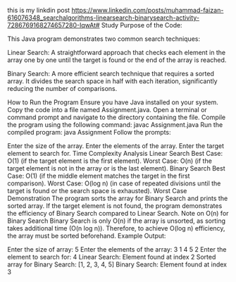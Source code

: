 this is my linkdin post
https://www.linkedin.com/posts/muhammad-faizan-616076348_searchalgorithms-linearsearch-binarysearch-activity-7286769168274657280-IqwAt# Study
Purpose of the Code:

This Java program demonstrates two common search techniques:

Linear Search: A straightforward approach that checks each element in the array one by one until the target is found or the end of the array is reached.

Binary Search: A more efficient search technique that requires a sorted array. It divides the search space in half with each iteration, significantly reducing the number of comparisons.

How to Run the Program
Ensure you have Java installed on your system.
Copy the code into a file named Assignment.java.
Open a terminal or command prompt and navigate to the directory containing the file.
Compile the program using the following command:
javac Assignment.java
Run the compiled program:
java Assignment
Follow the prompts:

Enter the size of the array.
Enter the elements of the array.
Enter the target element to search for.
Time Complexity Analysis
Linear Search
Best Case: O(1) (if the target element is the first element).
Worst Case: O(n) (if the target element is not in the array or is the last element).
Binary Search
Best Case: O(1) (if the middle element matches the target in the first comparison).
Worst Case: O(log n) (in case of repeated divisions until the target is found or the search space is exhausted).
Worst Case Demonstration
The program sorts the array for Binary Search and prints the sorted array. If the target element is not found, the program demonstrates the efficiency of Binary Search compared to Linear Search.
Note on O(n) for Binary Search
Binary Search is only O(n) if the array is unsorted, as sorting takes additional time (O(n log n)). Therefore, to achieve O(log n) efficiency, the array must be sorted beforehand.
Example Output:

Enter the size of array: 5
Enter the elements of the array:
3
1
4
5
2
Enter the element to search for: 4
Linear Search: Element found at index 2
Sorted array for Binary Search: [1, 2, 3, 4, 5]
Binary Search: Element found at index 3
